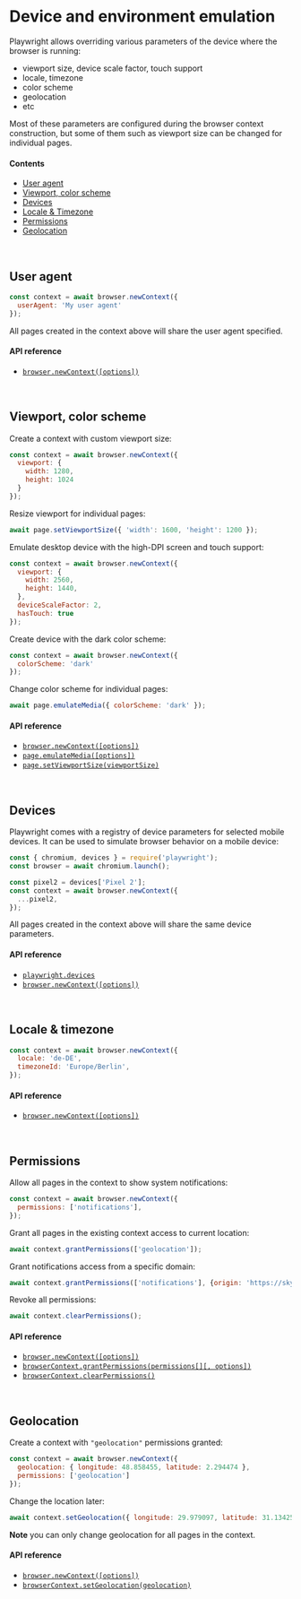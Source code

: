 # Device and environment emulation

Playwright allows overriding various parameters of the device where the browser is running:
  - viewport size, device scale factor, touch support
  - locale, timezone
  - color scheme
  - geolocation
  - etc

Most of these parameters are configured during the browser context construction, but some of them such as viewport size can be changed for individual pages.

#### Contents
- [User agent](#user-agent)
- [Viewport, color scheme](#viewport-color-scheme)
- [Devices](#devices)
- [Locale & Timezone](#locale--timezone)
- [Permissions](#permissions)
- [Geolocation](#geolocation)

<br/>

## User agent

```js
const context = await browser.newContext({
  userAgent: 'My user agent'
});
```

All pages created in the context above will share the user agent specified.

#### API reference

- [`browser.newContext([options])`](./api.md#browsernewcontextoptions)

<br/>

## Viewport, color scheme

Create a context with custom viewport size:

```js
const context = await browser.newContext({
  viewport: {
    width: 1280,
    height: 1024
  }
});
```
Resize viewport for individual pages:

```js
await page.setViewportSize({ 'width': 1600, 'height': 1200 });
```

Emulate desktop device with the high-DPI screen and touch support:

```js
const context = await browser.newContext({
  viewport: {
    width: 2560,
    height: 1440,
  },
  deviceScaleFactor: 2,
  hasTouch: true
});
```

Create device with the dark color scheme:
```js
const context = await browser.newContext({
  colorScheme: 'dark'
});
```

Change color scheme for individual pages:

```js
await page.emulateMedia({ colorScheme: 'dark' });
```

#### API reference

- [`browser.newContext([options])`](./api.md#browsernewcontextoptions)
- [`page.emulateMedia([options])`](./api.md#pageemulatemediaoptions)
- [`page.setViewportSize(viewportSize)`](./api.md#pagesetviewportsizeviewportsize)

<br/>

## Devices

Playwright comes with a registry of device parameters for selected mobile devices. It can be used to simulate browser behavior on a mobile device:

```js
const { chromium, devices } = require('playwright');
const browser = await chromium.launch();

const pixel2 = devices['Pixel 2'];
const context = await browser.newContext({
  ...pixel2,
});
```

All pages created in the context above will share the same device parameters.

#### API reference

- [`playwright.devices`](./api.md#playwrightdevices)
- [`browser.newContext([options])`](./api.md#browsernewcontextoptions)

<br/>

## Locale & timezone

```js
const context = await browser.newContext({
  locale: 'de-DE',
  timezoneId: 'Europe/Berlin',
});
```

#### API reference

- [`browser.newContext([options])`](./api.md#browsernewcontextoptions)

<br/>

## Permissions

Allow all pages in the context to show system notifications:
```js
const context = await browser.newContext({
  permissions: ['notifications'],
});
```

Grant all pages in the existing context access to current location:
```js
await context.grantPermissions(['geolocation']);
```

Grant notifications access from a specific domain:
```js
await context.grantPermissions(['notifications'], {origin: 'https://skype.com'} );
```

Revoke all permissions:
```js
await context.clearPermissions();
```

#### API reference

- [`browser.newContext([options])`](./api.md#browsernewcontextoptions)
- [`browserContext.grantPermissions(permissions[][, options])`](./api.md#browsercontextgrantpermissionspermissions-options)
- [`browserContext.clearPermissions()`](./api.md#browsercontextclearpermissions)

<br/>

## Geolocation
Create a context with `"geolocation"` permissions granted:
```js
const context = await browser.newContext({
  geolocation: { longitude: 48.858455, latitude: 2.294474 },
  permissions: ['geolocation']
});
```
Change the location later:

```js
await context.setGeolocation({ longitude: 29.979097, latitude: 31.134256 };
```

**Note** you can only change geolocation for all pages in the context.

#### API reference

- [`browser.newContext([options])`](./api.md#browsernewcontextoptions)
- [`browserContext.setGeolocation(geolocation)`](./api.md#browsercontextsetgeolocationgeolocation)

<br/>
